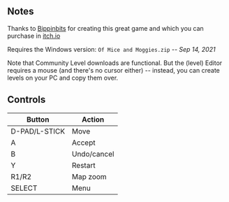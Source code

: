 ## Notes

Thanks to [Bippinbits](https://bippinbits.com) for creating this great game and which you can purchase in [itch.io](https://bippinbits.itch.io/of-mice-and-moggies)

Requires the Windows version: `Of Mice and Moggies.zip` -- *Sep 14, 2021*

Note that Community Level downloads are functional. But the (level) Editor requires a mouse (and there's no cursor either) -- instead, you can create levels on your PC and copy them over.


## Controls

| Button        | Action      |
| ------------- | ----------- |
| D-PAD/L-STICK | Move        |
| A             | Accept      |
| B             | Undo/cancel |
| Y             | Restart     |
| R1/R2         | Map zoom    |
| SELECT        | Menu        |
